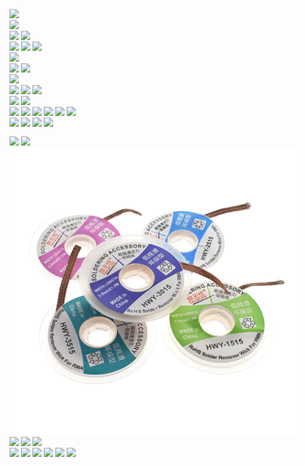 <a href="https://s.click.aliexpress.com/e/_AdO0TQ" target="_blank"><img src="https://ae01.alicdn.com/kf/H41daee3f6d9f45a1b2f552954c4e71ecN.jpg_140x140.jpg" /></a>
<br>
<a href="https://s.click.aliexpress.com/e/_AZOAdE" target="_blank"><img src="https://ae01.alicdn.com/kf/Hd8b65b2c6e964e49aa338e3a8f868fc8u.jpg_140x140.jpg" /></a>
<br>
<a href="https://s.click.aliexpress.com/e/_98Booo" target="_blank"><img src="https://ae01.alicdn.com/kf/H86b3eb5f1d124ec596eeb554f2bc2fe8r.jpg_140x140.jpg" /></a>
<a href="https://s.click.aliexpress.com/e/_9wLxB2" target="_blank"><img src="https://ae01.alicdn.com/kf/HTB1hpcOavLsK1Rjy0Fbq6xSEXXaE.jpg_140x140.jpg" /></a>
<br>
<a href="https://s.click.aliexpress.com/e/_AUnyic" target="_blank"><img src="https://ae01.alicdn.com/kf/Hd8e11de79200428e89aae915fb137e4bH.jpg_140x140.jpg" /></a>
<a href="https://s.click.aliexpress.com/e/_An1zWu" target="_blank"><img src="https://ae01.alicdn.com/kf/H6115e56f1f7a464b915149942995d32aX.jpg_140x140.jpg" /></a>
<a href="https://s.click.aliexpress.com/e/_AUr1c4" target="_blank"><img src="https://ae01.alicdn.com/kf/H33e86dab2fb44b61822deabb1cbd0c66R.jpg_140x140.jpg" /></a>
<br>
<a href="https://s.click.aliexpress.com/e/_9hsxX6" target="_blank"><img src="https://ae01.alicdn.com/kf/Hd2e510643afd47a28a4786d9f9810b1ey.jpg_140x140.jpg" /></a>
<br>
<a href="https://s.click.aliexpress.com/e/_9Ai6cY" target="_blank"><img src="https://ae01.alicdn.com/kf/Hd82153f1f8e74bb880873ff2d8b820822.jpg_140x140.jpg" /></a>
<a href="https://s.click.aliexpress.com/e/_Aa1Umk" target="_blank"><img src="https://ae01.alicdn.com/kf/Hb238d977b8224a268cda68bf5401e03c9.jpg_140x140.jpg" /></a>
<br>
<a href="https://s.click.aliexpress.com/e/_9JwSZi" target="_blank"><img src="https://ae01.alicdn.com/kf/Hf1bffc65630e4d2580fcc40929bc2985b.jpg_140x140.jpg" /></a>
<br>
<a href="https://s.click.aliexpress.com/e/_AS5aRI" target="_blank"><img src="https://ae01.alicdn.com/kf/H054a4199f27c40739a56c7be095b8c9b7.jpg_140x140.jpg" /></a>
<a href="https://s.click.aliexpress.com/e/_9GXrSC" target="_blank"><img src="https://ae01.alicdn.com/kf/H2481d35356344809a97e303ee5926394U.jpg_140x140.jpg" /></a>
<a href="https://s.click.aliexpress.com/e/_A07SeU" target="_blank"><img src="https://ae01.alicdn.com/kf/H45aedac7467247b79d2d159d03e3d56cJ.jpg_140x140.jpg" /></a>
<br>
<a href="https://s.click.aliexpress.com/e/_AXdVnw" target="_blank"><img src="https://ae01.alicdn.com/kf/HLB1E.WuU3HqK1RjSZFEq6AGMXXa3.jpg_140x140.jpg" /></a>
<a href="https://s.click.aliexpress.com/e/_ASiaXO" target="_blank"><img src="https://ae01.alicdn.com/kf/HLB1ntqtU3HqK1RjSZFPq6AwapXa1.jpg_140x140.jpg" /></a>
<br>
<a href="https://s.click.aliexpress.com/e/_Amkf6g" target="_blank"><img src="https://ae01.alicdn.com/kf/H0a68a9ea821147f6a5ebb3a881ba8e3aq.jpg_140x140.jpg" /></a>
<a href="https://s.click.aliexpress.com/e/_9yzD08" target="_blank"><img src="https://ae01.alicdn.com/kf/H214069f9387844ed99f641a1b278fde6b.jpg_140x140.jpg" /></a>
<a href="https://s.click.aliexpress.com/e/_AlUyVy" target="_blank"><img src="https://ae01.alicdn.com/kf/HTB1uDf2X.Y1gK0jSZFCq6AwqXXab.jpg_140x140.jpg" /></a>
<a href="https://s.click.aliexpress.com/e/_9ueSY6" target="_blank"><img src="https://ae01.alicdn.com/kf/H0a4e2006a6624e688901325265cf49c6J.jpg_140x140.jpg" /></a>
<a href="https://s.click.aliexpress.com/e/_9g8qAq" target="_blank"><img src="https://ae01.alicdn.com/kf/Ha3d42a39de0146599704a7c5718a9228g.jpg_140x140.jpg" /></a>
<a href="https://s.click.aliexpress.com/e/_AOL8p8" target="_blank"><img src="https://ae01.alicdn.com/kf/H2f0ff7be47ad49f7887fca7b4e0f0987g.jpg_140x140.jpg" /></a>
<br>
<a href="https://s.click.aliexpress.com/e/_AZojqM" target="_blank"><img src="https://ae01.alicdn.com/kf/Haa7d713ce2fa46379856e2efd082d435b.jpg_140x140.jpg" /></a>
<a href="https://s.click.aliexpress.com/e/_9iItEy" target="_blank"><img src="https://ae01.alicdn.com/kf/HTB1PZkeKgmTBuNjy1Xbq6yMrVXaD.jpg_140x140.jpg" /></a>
<a href="https://s.click.aliexpress.com/e/_9IDOmC" target="_blank"><img src="https://ae01.alicdn.com/kf/H0ce2c1672bee42f9ad1d9a67e97d5453D.jpg_140x140.jpg" /></a>
<a href="https://s.click.aliexpress.com/e/_9um884" target="_blank"><img src="https://ae01.alicdn.com/kf/H8aec850c99234962b3f64c8badbe5fe93.jpg_140x140.jpg" /></a>
<br>


<a href="https://s.click.aliexpress.com/e/_A0Wcv8" target="_blank"><img src="https://ae01.alicdn.com/kf/H7419fa857bf946c3b1513748bffd4aa1b.jpg_140x140.jpg" /></a>
<a href="https://s.click.aliexpress.com/e/_Aa5nfU" target="_blank"><img src="https://ae01.alicdn.com/kf/H9b86f6e34a6b416d892ec8f21af738d3z.jpg_140x140.jpg" /></a>
<a href="https://s.click.aliexpress.com/e/_AmtrAa" target="_blank"><img src="https://github.com/White-SinSay/ali/blob/main/images/index.png" /></a>
<a href="https://s.click.aliexpress.com/e/_9fObNY" target="_blank"><img src="https://ae01.alicdn.com/kf/H3cfcddb2ed9440d4a99675d82bca4995S.jpg_140x140.jpg" /></a>
<a href="https://s.click.aliexpress.com/e/_ASdSeW" target="_blank"><img src="https://ae01.alicdn.com/kf/H657e089d2fa3486bb6bb9b2611e9de2fG.jpg_140x140.jpg" /></a>
<a href="https://s.click.aliexpress.com/e/_97xcNM" target="_blank"><img src="https://ae01.alicdn.com/kf/H6a124dc20a3d40e0a298329e3bc63d2aL.jpg_140x140.jpg" /></a>
<br>
<a href="https://s.click.aliexpress.com/e/_A8eEng" target="_blank"><img src="https://ae01.alicdn.com/kf/HTB1rAdeSCzqK1RjSZFHq6z3CpXa4.jpg_140x140.jpg" /></a>
<a href="https://s.click.aliexpress.com/e/_9GLWD8" target="_blank"><img src="https://ae01.alicdn.com/kf/HTB1DkarXyzxK1RjSspjq6AS.pXaE.jpg_140x140.jpg" /></a>
<a href="https://s.click.aliexpress.com/e/_9Hg7aS" target="_blank"><img src="https://ae01.alicdn.com/kf/Hd8e11de79200428e89aae915fb137e4bH.jpg_140x140.jpg" /></a>
<a href="https://s.click.aliexpress.com/e/_AmWikw" target="_blank"><img src="https://ae01.alicdn.com/kf/Hb58527d0f69447fbb60564eb7bac4080w.jpg_140x140.jpg" /></a>
<a href="https://s.click.aliexpress.com/e/_AY69PG" target="_blank"><img src="https://ae01.alicdn.com/kf/HTB1bdoXNRLoK1RjSZFuq6xn0XXaB.jpg_140x140.jpg" /></a>
<a href="https://s.click.aliexpress.com/e/_A98L9Y" target="_blank"><img src="https://ae01.alicdn.com/kf/H94ce6f92db534a0681a73ff1aa36c4b1Z.jpg_140x140.jpg" /></a>
